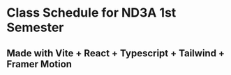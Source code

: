 # Class Schedule for ND3A 1st Semester
## Made with Vite + React + Typescript + Tailwind + Framer Motion
